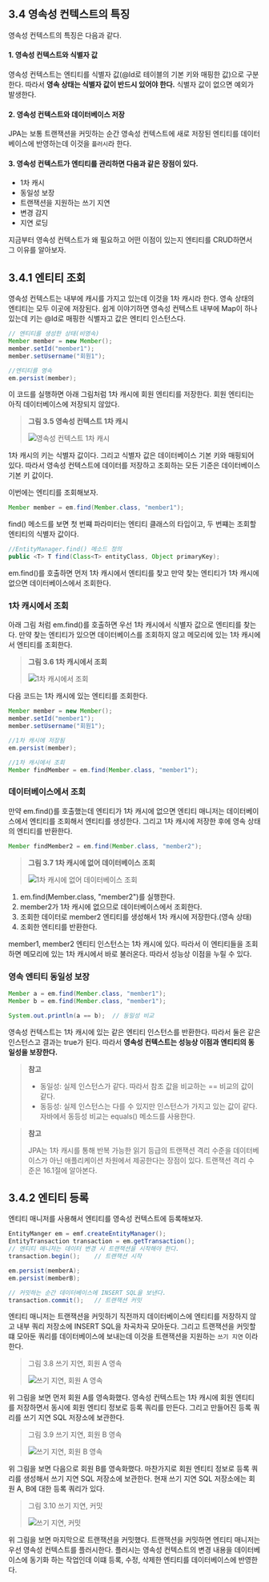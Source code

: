 ## 3.4 영속성 컨텍스트의 특징
영속성 컨텍스트의 특징은 다음과 같다.

#### **1. 영속성 컨텍스트와 식별자 값**
영속성 컨텍스트는 엔티티를 식별자 값(@Id로 테이블의 기본 키와 매핑한 값)으로 구분한다.
따라서 **영속 상태는 식별자 값이 반드시 있어야 한다.** 식별자 값이 없으면 예외가 발생한다.

#### **2. 영속성 컨텍스트와 데이터베이스 저장**
JPA는 보통 트랜잭션을 커밋하는 순간 영속성 컨텍스트에 새로 저장된 엔티티를 데이터베이스에 반영하는데 이것을 `플러시`라 한다.

#### **3. 영속성 컨텍스트가 엔티티를 관리하면 다음과 같은 장점이 있다.**
* 1차 캐시
* 동일성 보장
* 트랜잭션을 지원하는 쓰기 지연
* 변경 감지
* 지연 로딩

지금부터 영속성 컨텍스트가 왜 필요하고 어떤 이점이 있는지 엔티티를 CRUD하면서 그 이유를 알아보자.

## 3.4.1 엔티티 조회
영속성 컨텍스트는 내부에 캐시를 가지고 있는데 이것을 1차 캐시라 한다. 영속 상태의 엔티티는 모두 이곳에 저장된다.
쉽게 이야기하면 영속성 컨텍스트 내부에 Map이 하나 있는데 키는 @Id로 매핑한 식별자고 값은 엔티티 인스턴스다.
```java
// 엔티티를 생성한 상태(비영속)
Member member = new Member();
member.setId("member1");
member.setUsername("회원1");

//엔티티를 영속
em.persist(member);
```
이 코드를 실행하면 아래 그림처럼 1차 캐시에 회원 엔티티를 저장한다. 회원 엔티티는 아직 데이터베이스에 저장되지 않았다.

> **그림 3.5 영속성 컨텍스트 1차 캐시**
> 
> ![영속성 컨텍스트 1차 캐시](https://velog.velcdn.com/images%2Fseho100%2Fpost%2F422af98f-9d49-4d28-b06f-0624f9d12560%2Fimage.png)

1차 캐시의 키는 식별자 값이다. 그리고 식별자 값은 데이터베이스 기본 키와 매핑되어 있다. 따라서 영속성 컨텍스트에 데이터를 저장하고 조회하는 모든 기준은 데이터베이스 기본 키 값이다.

이번에는 엔티티를 조회해보자.
```java
Member member = em.find(Member.class, "member1");
```
find() 메소드를 보면 첫 번쨰 파라미터는 엔티티 클래스의 타입이고, 두 번쨰는 조회할 엔티티의 식별자 값이다.
```java
//EntityManager.find() 메소드 정의
public <T> T find(Class<T> entityClass, Object primaryKey);
```
em.find()를 호출하면 먼저 1차 캐시에서 엔티티를 찾고 만약 찾는 엔티티가 1차 캐시에 없으면 데이터베이스에서 조회한다.

### 1차 캐시에서 조회
아래 그림 처럼 em.find()를 호출하면 우선 1차 캐시에서 식별자 값으로 엔티티를 찾는다.
만약 찾는 엔티티가 있으면 데이터베이스를 조회하지 않고 메모리에 있는 1차 캐시에서 엔티티를 조회한다.

>**그림 3.6 1차 캐시에서 조회**
> 
> ![1차 캐시에서 조회](https://img1.daumcdn.net/thumb/R1280x0/?scode=mtistory2&fname=https%3A%2F%2Fblog.kakaocdn.net%2Fdna%2FcxCtEP%2FbtrsJM118zT%2FAAAAAAAAAAAAAAAAAAAAALsdiAG140Q4XMjuP6g11gFPRhz2dALFcgx8PZ1OvPby%2Fimg.png%3Fcredential%3DyqXZFxpELC7KVnFOS48ylbz2pIh7yKj8%26expires%3D1751295599%26allow_ip%3D%26allow_referer%3D%26signature%3Dd7QXOX3ZF1bo9kC4NTOd6LnRb6s%253D)

다음 코드는 1차 캐시에 있는 엔티티를 조회한다.
```java
Member member = new Member();
member.setId("member1");
member.setUsername("회원1");

//1차 캐시에 저장됨
em.persist(member);

//1차 캐시에서 조회
Member findMember = em.find(Member.class, "member1");
```
### 데이터베이스에서 조회
만약 em.find()를 호출했는데 엔티티가 1차 캐시에 없으면 엔티티 매니저는 데이터베이스에서 엔티티를 조회해서 엔티티를 생성한다.
그리고 1차 캐시에 저장한 후에 영속 상태의 엔티티를 반환한다.
```java
Member findMember2 = em.find(Member.class, "member2");
```
>**그림 3.7 1차 캐시에 없어 데이터베이스 조회**
> 
> ![1차 캐시에 없어 데이터베이스 조회](https://img1.daumcdn.net/thumb/R1280x0/?scode=mtistory2&fname=https%3A%2F%2Fblog.kakaocdn.net%2Fdna%2FdHEMbF%2FbtryP16ysdR%2FAAAAAAAAAAAAAAAAAAAAAJUB3moXct1XT3UK5HJnE0f58MkXkXe52qBlrUr4L5aU%2Fimg.png%3Fcredential%3DyqXZFxpELC7KVnFOS48ylbz2pIh7yKj8%26expires%3D1751295599%26allow_ip%3D%26allow_referer%3D%26signature%3D2nAtnuFJtYRW31kSNXgmG2kp%252Bis%253D)

1. em.find(Member.class, "member2")를 실행한다.
2. member2가 1차 캐시에 없으므로 데이터베이스에서 조회한다.
3. 조회한 데이터로 member2 엔티티를 생성해서 1차 캐시에 저장한다.(영속 상태)
4. 조회한 엔티티를 반환한다.

member1, member2 엔티티 인스턴스는 1차 캐시에 있다. 따라서 이 엔티티들을 조회하면 메모리에 있는 1차 캐시에서 바로 불러온다. 따라서 성능상 이점을 누릴 수 있다.

### 영속 엔티티 동일성 보장
```java
Member a = em.find(Member.class, "member1");
Member b = em.find(Member.class, "member1");

System.out.println(a == b);  // 동일성 비교
```
영속성 컨텍스트는 1차 캐시에 있는 같은 엔티티 인스턴스를 반환한다. 따라서 둘은 같은 인스턴스고 결과는 true가 된다. 따라서
**영속성 컨텍스트는 성능상 이점과 엔티티의 동일성을 보장한다.**

> **참고**
>
> * 동일성: 실제 인스턴스가 같다. 따라서 참조 값을 비교하는 == 비교의 값이 같다.
> * 동등성: 실제 인스턴스는 다를 수 있지만 인스턴스가 가지고 있는 값이 같다. 자바에서 동등성 비교는 equals() 메소드를 사용한다.

> **참고**
> 
> JPA는 1차 캐시를 통해 반복 가능한 읽기 등급의 트랜잭션 격리 수준을 데이터베이스가 아닌 애플리케이션 차원에서 제공한다는 장점이 있다.
> 트랜잭션 격리 수준은 16.1절에 알아본다.

## 3.4.2 엔티티 등록
엔티티 매니저를 사용해서 엔티티를 영속성 컨텍스트에 등록해보자.
```java
EntityManger em = emf.createEntityManager();
EntityTransaction transaction = em.getTransaction();
// 엔티티 매니저는 데이터 변경 시 트랜잭션을 시작해야 한다.
transaction.begin();    // 트랜잭션 시작

em.persist(memberA);
em.persist(memberB);

// 커밋하는 순간 데이터베이스에 INSERT SQL을 보낸다.
transaction.commit();   // 트랜잭션 커밋
```
엔티티 매니저는 트랜잭션을 커밋하기 직전까지 데이터베이스에 엔티티를 저장하지 않고 내부 쿼리 저장소에 INSERT SQL을 차곡차곡 모아둔다.
그리고 트랜잭션을 커밋할 떄 모아둔 쿼리를 데이터베이스에 보내는데 이것을 트랜잭션을 지원하는 `쓰기 지연` 이라 한다.
> 그림 3.8 쓰기 지연, 회원 A 영속
> 
> ![쓰기 지연, 회원 A 영속](https://velog.velcdn.com/post-images%2Fconatuseus%2Fd4a2fb30-d09b-11e9-a657-a958e5af4073%2Fimage.png)

위 그림을 보면 먼저 회원 A를 영속화했다. 영속성 컨텍스트는 1차 캐시에 회원 엔티티를 저장하면서 동시에 회원 엔티티 정보로 등록 쿼리를 만든다.
그리고 만들어진 등록 쿼리를 쓰기 지연 SQL 저장소에 보관한다.

> 그림 3.9 쓰기 지연, 회원 B 영속
> 
> ![쓰기 지연, 회원 B 영속](https://velog.velcdn.com/post-images%2Fconatuseus%2F51c8cae0-d09c-11e9-b275-49c1db32880d%2Fimage.png)

위 그림을 보면 다음으로 회원 B를 영속화했다. 마찬가지로 회원 엔티티 정보로 등록 쿼리를 생성해서 쓰기 지연 SQL 저장소에 보관한다.
현재 쓰기 지연 SQL 저장소에는 회원 A, B에 대한 등록 쿼리가 있다.

> 그림 3.10 쓰기 지연, 커밋
> 
> ![쓰기 지연, 커밋](https://velog.velcdn.com/post-images%2Fconatuseus%2Feb6c9c30-d09c-11e9-b0db-1597a34a142f%2Fimage.png)

위 그림을 보면 마지막으로 트랜잭션을 커밋했다. 트랜잭션을 커밋하면 엔티티 매니저는 우선 영속성 컨텍스트를 플러시한다. 플러시는 영속성 컨텍스트의 변경 내용을
데이터베이스에 동기화 하는 작업인데 이떄 등록, 수정, 삭제한 엔티티를 데이터베이스에 반영한다.